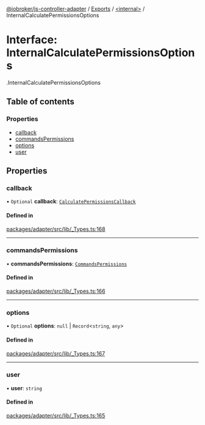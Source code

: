 [@iobroker/js-controller-adapter](../README.md) / [Exports](../modules.md) / [<internal\>](../modules/internal_.md) / InternalCalculatePermissionsOptions

# Interface: InternalCalculatePermissionsOptions

[<internal>](../modules/internal_.md).InternalCalculatePermissionsOptions

## Table of contents

### Properties

- [callback](internal_.InternalCalculatePermissionsOptions.md#callback)
- [commandsPermissions](internal_.InternalCalculatePermissionsOptions.md#commandspermissions)
- [options](internal_.InternalCalculatePermissionsOptions.md#options)
- [user](internal_.InternalCalculatePermissionsOptions.md#user)

## Properties

### callback

• `Optional` **callback**: [`CalculatePermissionsCallback`](../modules/internal_.md#calculatepermissionscallback)

#### Defined in

[packages/adapter/src/lib/_Types.ts:168](https://github.com/ioBroker/ioBroker.js-controller/blob/4be02248/packages/adapter/src/lib/_Types.ts#L168)

___

### commandsPermissions

• **commandsPermissions**: [`CommandsPermissions`](../modules/internal_.md#commandspermissions)

#### Defined in

[packages/adapter/src/lib/_Types.ts:166](https://github.com/ioBroker/ioBroker.js-controller/blob/4be02248/packages/adapter/src/lib/_Types.ts#L166)

___

### options

• `Optional` **options**: ``null`` \| `Record`<`string`, `any`\>

#### Defined in

[packages/adapter/src/lib/_Types.ts:167](https://github.com/ioBroker/ioBroker.js-controller/blob/4be02248/packages/adapter/src/lib/_Types.ts#L167)

___

### user

• **user**: `string`

#### Defined in

[packages/adapter/src/lib/_Types.ts:165](https://github.com/ioBroker/ioBroker.js-controller/blob/4be02248/packages/adapter/src/lib/_Types.ts#L165)
